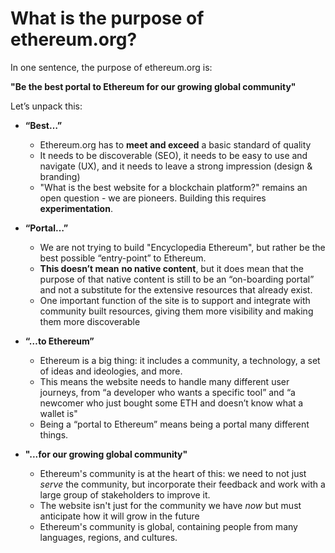 # What is the purpose of ethereum.org?


In one sentence, the purpose of ethereum.org is:

**"Be the best portal to Ethereum for our growing global community"**

Let’s unpack this:

- **“Best…”**
    - Ethereum.org has to **meet and exceed** a basic standard of quality
    - It needs to be discoverable (SEO), it needs to be easy to use and navigate (UX), and it needs to leave a strong impression (design & branding)
    - "What is the best website for a blockchain platform?" remains an open question - we are pioneers. Building this requires **experimentation**.

- **“Portal…”**
    - We are not trying to build "Encyclopedia Ethereum", but rather be the best possible “entry-point” to Ethereum.
    - **This doesn’t mean** **no native content**, but it does mean that the purpose of that native content is still to be an “on-boarding portal” and not a substitute for the extensive resources that already exist.
    - One important function of the site is to support and integrate with community built resources, giving them more visibility and making them more discoverable

- **“…to Ethereum”**
    - Ethereum is a big thing: it includes a community, a technology, a set of ideas and ideologies, and more.
    - This means the website needs to handle many different user journeys, from “a developer who wants a specific tool” and “a newcomer who just bought some ETH and doesn’t know what a wallet is"
    - Being a “portal to Ethereum” means being a portal  many different things.

- **"...for our growing global community"**
    - Ethereum's community is at the heart of this: we need to not just *serve* the community, but incorporate their feedback and work with a large group of stakeholders to improve it.
    - The website isn't just for the community we have *now* but must anticipate how it will grow in the future
    - Ethereum's community is global, containing people from many languages, regions, and cultures.
